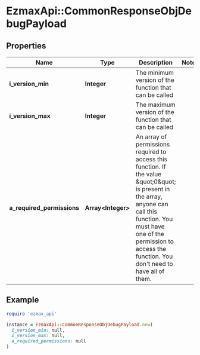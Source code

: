 # EzmaxApi::CommonResponseObjDebugPayload

## Properties

| Name | Type | Description | Notes |
| ---- | ---- | ----------- | ----- |
| **i_version_min** | **Integer** | The minimum version of the function that can be called |  |
| **i_version_max** | **Integer** | The maximum version of the function that can be called |  |
| **a_required_permissions** | **Array&lt;Integer&gt;** | An array of permissions required to access this function.  If the value \&quot;0\&quot; is present in the array, anyone can call this function.  You must have one of the permission to access the function. You don&#39;t need to have all of them. |  |

## Example

```ruby
require 'ezmax_api'

instance = EzmaxApi::CommonResponseObjDebugPayload.new(
  i_version_min: null,
  i_version_max: null,
  a_required_permissions: null
)
```

